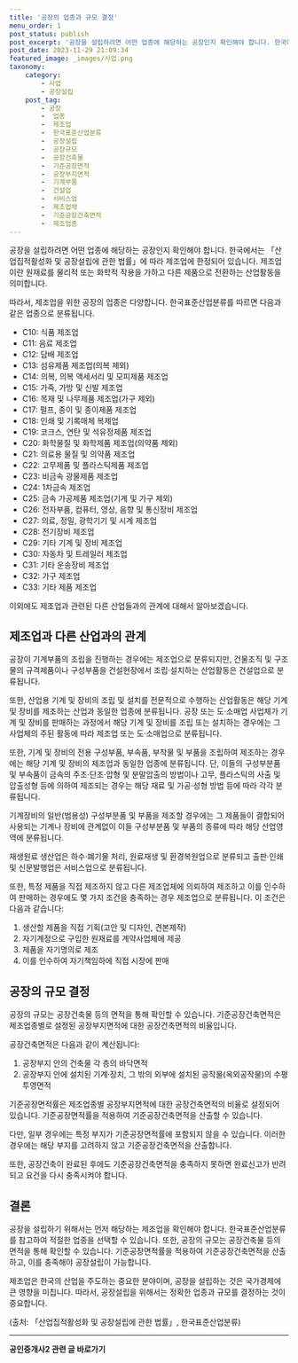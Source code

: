 ```yaml
---
title: '공장의 업종과 규모 결정'
menu_order: 1
post_status: publish
post_excerpt: '공장을 설립하려면 어떤 업종에 해당하는 공장인지 확인해야 합니다. 한국에서는  산업집적활성화 및 공장설립에 관한 법률 에 따라 제조업에 한정되어 있습니다. 제조업이란 원재료를 물리적 또는 화학적 작용을 가하고 다른 제품으로 전환하는 산업활동을 의미합니다.'
post_date: 2023-11-29 21:09:34
featured_image: _images/사업.png
taxonomy:
    category:
        - 사업
        - 공장설립
    post_tag:
        - 공장
        -  업종
        -  제조업
        -  한국표준산업분류
        -  공장설립
        -  공장규모
        -  공장건축물
        -  기준공장면적
        -  공장부지면적
        -  기계부품
        -  건설업
        -  서비스업
        -  제조업체
        -  기준공장건축면적
        -  제조업종
---
```



공장을 설립하려면 어떤 업종에 해당하는 공장인지 확인해야 합니다. 한국에서는 「산업집적활성화 및 공장설립에 관한 법률」에 따라 제조업에 한정되어 있습니다. 제조업이란 원재료를 물리적 또는 화학적 작용을 가하고 다른 제품으로 전환하는 산업활동을 의미합니다.

따라서, 제조업을 위한 공장의 업종은 다양합니다. 한국표준산업분류를 따르면 다음과 같은 업종으로 분류됩니다.

- C10: 식품 제조업
- C11: 음료 제조업
- C12: 담배 제조업
- C13: 섬유제품 제조업(의복 제외)
- C14: 의복, 의복 액세서리 및 모피제품 제조업
- C15: 가죽, 가방 및 신발 제조업
- C16: 목재 및 나무제품 제조업(가구 제외)
- C17: 펄프, 종이 및 종이제품 제조업
- C18: 인쇄 및 기록매체 복제업
- C19: 코크스, 연탄 및 석유정제품 제조업
- C20: 화학물질 및 화학제품 제조업(의약품 제외)
- C21: 의료용 물질 및 의약품 제조업
- C22: 고무제품 및 플라스틱제품 제조업
- C23: 비금속 광물제품 제조업
- C24: 1차금속 제조업
- C25: 금속 가공제품 제조업(기계 및 가구 제외)
- C26: 전자부품, 컴퓨터, 영상, 음향 및 통신장비 제조업
- C27: 의료, 정밀, 광학기기 및 시계 제조업
- C28: 전기장비 제조업
- C29: 기타 기계 및 장비 제조업
- C30: 자동차 및 트레일러 제조업
- C31: 기타 운송장비 제조업
- C32: 가구 제조업
- C33: 기타 제품 제조업

이외에도 제조업과 관련된 다른 산업들과의 관계에 대해서 알아보겠습니다. 

## 제조업과 다른 산업과의 관계

공장이 기계부품의 조립을 진행하는 경우에는 제조업으로 분류되지만, 건물조직 및 구조물의 규격제품이나 구성부품을 건설현장에서 조립·설치하는 산업활동은 건설업으로 분류됩니다.

또한, 산업용 기계 및 장비의 조립 및 설치를 전문적으로 수행하는 산업활동은 해당 기계 및 장비를 제조하는 산업과 동일한 업종에 분류됩니다. 공장 또는 도·소매업 사업체가 기계 및 장비를 판매하는 과정에서 해당 기계 및 장비를 조립 또는 설치하는 경우에는 그 사업체의 주된 활동에 따라 제조업 또는 도·소매업으로 분류됩니다.

또한, 기계 및 장비의 전용 구성부품, 부속품, 부착물 및 부품을 조립하여 제조하는 경우에는 해당 기계 및 장비의 제조업과 동일한 업종에 분류됩니다. 단, 이들의 구성부분품 및 부속품이 금속의 주조·단조·압형 및 분말압출의 방법이나 고무, 플라스틱의 사출 및 압출성형 등에 의하여 제조되는 경우는 해당 재료 및 가공·성형 방법 등에 따라 각각 분류됩니다.

기계장비의 일반(범용성) 구성부분품 및 부품을 제조할 경우에는 그 제품들이 결합되어 사용되는 기계나 장비에 관계없이 이들 구성부분품 및 부품의 종류에 따라 해당 산업영역에 분류됩니다.

재생원료 생산업은 하수·폐기물 처리, 원료재생 및 환경복원업으로 분류되고 출판·인쇄 및 신문발행업은 서비스업으로 분류됩니다.

또한, 특정 제품을 직접 제조하지 않고 다른 제조업체에 의뢰하여 제조하고 이를 인수하여 판매하는 경우에도 몇 가지 조건을 충족하는 경우 제조업으로 분류됩니다. 이 조건은 다음과 같습니다:

1. 생산할 제품을 직접 기획(고안 및 디자인, 견본제작)
2. 자기계정으로 구입한 원재료를 계약사업체에 제공
3. 제품을 자기명의로 제조
4. 이를 인수하여 자기책임하에 직접 시장에 판매

## 공장의 규모 결정

공장의 규모는 공장건축물 등의 면적을 통해 확인할 수 있습니다. 기준공장건축면적은 제조업종별로 설정된 공장부지면적에 대한 공장건축면적의 비율입니다.

공장건축면적은 다음과 같이 계산됩니다:

1. 공장부지 안의 건축물 각 층의 바닥면적
2. 공장부지 안에 설치된 기계·장치, 그 밖의 외부에 설치된 공작물(옥외공작물)의 수평투영면적

기준공장면적률은 제조업종별 공장부지면적에 대한 공장건축면적의 비율로 설정되어 있습니다. 기준공장면적률을 적용하여 기준공장건축면적을 산출할 수 있습니다.

다만, 일부 경우에는 특정 부지가 기준공장면적률에 포함되지 않을 수 있습니다. 이러한 경우에는 해당 부지를 고려하지 않고 기준공장건축면적을 산출합니다.

또한, 공장건축이 완료된 후에도 기준공장건축면적을 충족하지 못하면 완료신고가 반려되고 요건을 다시 충족시켜야 합니다.

## 결론

공장을 설립하기 위해서는 먼저 해당하는 제조업을 확인해야 합니다. 한국표준산업분류를 참고하여 적절한 업종을 선택할 수 있습니다. 또한, 공장의 규모는 공장건축물 등의 면적을 통해 확인할 수 있습니다. 기준공장면적률을 적용하여 기준공장건축면적을 산출하고, 이를 충족해야 공장설립이 가능합니다.

제조업은 한국의 산업을 주도하는 중요한 분야이며, 공장을 설립하는 것은 국가경제에 큰 영향을 미칩니다. 따라서, 공장설립을 위해서는 정확한 업종과 규모를 결정하는 것이 중요합니다.

(출처: 「산업집적활성화 및 공장설립에 관한 법률」, 한국표준산업분류)
<!-- wp:separator -->
<hr class="wp-block-separator has-alpha-channel-opacity"/>
<!-- /wp:separator -->

<!-- wp:group {"backgroundColor":"base","layout":{"type":"constrained"}} -->
<div class="wp-block-group has-base-background-color has-background"><!-- wp:paragraph {"align":"center","fontSize":"medium"} -->
<p class="has-text-align-center has-large-font-size"><strong>공인중개사2 관련 글 바로가기</strong></p>
<!-- /wp:paragraph -->


<!-- wp:latest-posts
{"categories":[{"id":22741,"count":19,"description":"","link":"https://uknowlaw.com/category/%ea%b3%b5%ec%9d%b8%ec%a4%91%ea%b0%9c%ec%82%ac2/","name":"공인중개사2","slug":"공인중개사2","taxonomy":"category","parent":0,"meta":[],"_links":{"self":[{"href":"https://uknowlaw.com/wp-json/wp/v2/categories/22741"}],"collection":[{"href":"https://uknowlaw.com/wp-json/wp/v2/categories"}],"about":[{"href":"https://uknowlaw.com/wp-json/wp/v2/taxonomies/category"}],"wp:post_type":[{"href":"https://uknowlaw.com/wp-json/wp/v2/posts?categories=22741"}],"curies":[{"name":"wp","href":"https://api.w.org/{rel}","templated":true}]}}],"postsToShow":100,"excerptLength":28,"postLayout":"grid","columns":2,"featuredImageAlign":"left","featuredImageSizeSlug":"large","fontSize":"small"} /--></div>
<!-- /wp:group -->